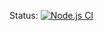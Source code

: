 Status:
[![Node.js CI](https://github.com/noah-schreuders/defops-ray-noah/actions/workflows/node.js.yml/badge.svg)](https://github.com/noah-schreuders/defops-ray-noah/actions/workflows/node.js.yml)
